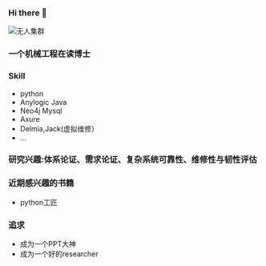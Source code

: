 ### Hi there 👋

<!--
**zhouxinxin19920802/zhouxinxin19920802** is a ✨ _special_ ✨ repository because its `README.md` (this file) appears on your GitHub profile.

Here are some ideas to get you started:

- 🔭 I’m currently working on ...
- 🌱 I’m currently learning ...
- 👯 I’m looking to collaborate on ...
- 🤔 I’m looking for help with ...
- 💬 Ask me about ...
- 📫 How to reach me: ...
- 😄 Pronouns: ...
- ⚡ Fun fact: ...
-->

![无人集群](http://www.81.cn/pl_208541/jdt_208542/_attachment/2020/08/25/9889510_174248c65df98895101378.jpg)
### 一个机械工程在读博士

### Skill
 * python
 * Anylogic Java
 * Neo4j Mysql
 * Axure
 * Delmia,Jack(虚拟维修）
 * ...
### 研究兴趣:体系论证、需求论证、复杂系统可靠性、维修性与韧性评估
### 近期感兴趣的书籍
 * python工匠
### 追求
  * 成为一个PPT大神
  * 成为一个好的researcher

